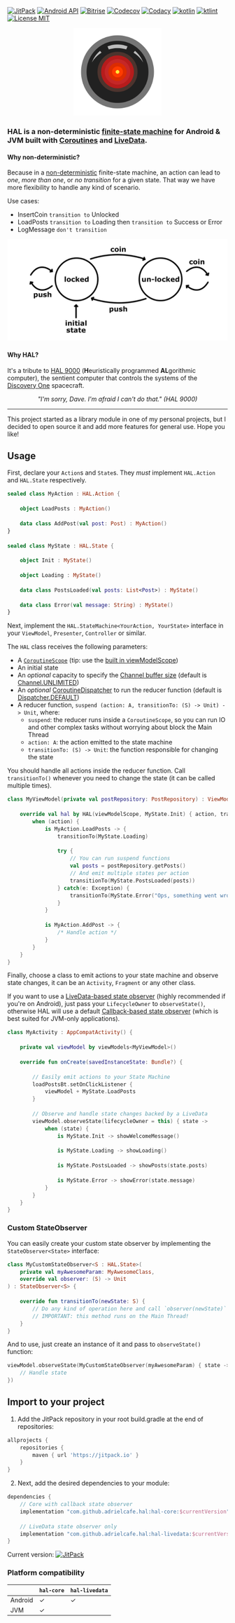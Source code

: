 [![JitPack](https://img.shields.io/jitpack/v/github/adrielcafe/hal.svg?style=for-the-badge)](https://jitpack.io/#adrielcafe/hal) 
[![Android API](https://img.shields.io/badge/api-16%2B-brightgreen.svg?style=for-the-badge)](https://android-arsenal.com/api?level=16) 
[![Bitrise](https://img.shields.io/bitrise/29bfee3f365ee4b9/master.svg?style=for-the-badge&token=AWE1QrlM0cgnpevpS1Tmrw)](https://app.bitrise.io/app/29bfee3f365ee4b9) 
[![Codecov](https://img.shields.io/codecov/c/github/adrielcafe/hal/master.svg?style=for-the-badge)](https://codecov.io/gh/adrielcafe/hal) 
[![Codacy](https://img.shields.io/codacy/grade/590119aba1d14ea38908d6c1c8c11f07.svg?style=for-the-badge)](https://www.codacy.com/app/adriel_cafe/hal) 
[![kotlin](https://img.shields.io/github/languages/top/adrielcafe/hal.svg?style=for-the-badge)](https://kotlinlang.org/) 
[![ktlint](https://img.shields.io/badge/code%20style-%E2%9D%A4-FF4081.svg?style=for-the-badge)](https://ktlint.github.io/) 
[![License MIT](https://img.shields.io/github/license/adrielcafe/hal.svg?style=for-the-badge&color=yellow)](https://opensource.org/licenses/MIT) 

<p align="center">
    <img width="200px" height="200px" src="https://github.com/adrielcafe/hal/blob/master/hal-logo.png?raw=true">
</p>

### **HAL** is a non-deterministic [finite-state machine](https://en.wikipedia.org/wiki/Finite-state_machine) for Android &amp; JVM built with [Coroutines](https://kotlinlang.org/docs/reference/coroutines-overview.html) and [LiveData](https://developer.android.com/topic/libraries/architecture/livedata).

#### Why non-deterministic?

Because in a [non-deterministic](https://www.tutorialspoint.com/automata_theory/non_deterministic_finite_automaton.htm) finite-state machine, an action can lead to *one*, *more than one*, or *no transition* for a given state. That way we have more flexibility to handle any kind of scenario.

Use cases:
* InsertCoin `transition to` Unlocked
* LoadPosts `transition to` Loading then `transition to` Success or Error
* LogMessage `don't transition` 

[![turnstile diagram](https://github.com/adrielcafe/hal/blob/master/turnstile-diagram.jpg?raw=true)](https://www.smashingmagazine.com/2018/01/rise-state-machines/)
    
#### Why HAL?

It's a tribute to [HAL 9000](https://en.wikipedia.org/wiki/HAL_9000) (**H**euristically programmed **AL**gorithmic computer), the sentient computer that controls the systems of the [Discovery One](https://en.wikipedia.org/wiki/Discovery_One) spacecraft. 

<p align="center">
    <i>"I'm sorry, Dave. I'm afraid I can't do that." (HAL 9000)</i>
</p>

---

This project started as a library module in one of my personal projects, but I decided to open source it and add more features for general use. Hope you like!

## Usage

First, declare your `Action`s and `State`s. They *must* implement `HAL.Action` and `HAL.State` respectively.

```kotlin
sealed class MyAction : HAL.Action {

    object LoadPosts : MyAction()
    
    data class AddPost(val post: Post) : MyAction()
}

sealed class MyState : HAL.State {

    object Init : MyState()
    
    object Loading : MyState()
    
    data class PostsLoaded(val posts: List<Post>) : MyState()
    
    data class Error(val message: String) : MyState()
}
```

Next, implement the `HAL.StateMachine<YourAction, YourState>` interface in your `ViewModel`, `Presenter`, `Controller` or similar.

The `HAL` class receives the following parameters:
* A [`CoroutineScope`](https://kotlin.github.io/kotlinx.coroutines/kotlinx-coroutines-core/kotlinx.coroutines/-coroutine-scope/) (tip: use the [built in viewModelScope](https://developer.android.com/topic/libraries/architecture/coroutines#viewmodelscope))
* An initial state
* An *optional* capacity to specify the [Channel buffer size](https://kotlin.github.io/kotlinx.coroutines/kotlinx-coroutines-core/kotlinx.coroutines.channels/-channel/index.html) (default is [Channel.UNLIMITED](https://kotlin.github.io/kotlinx.coroutines/kotlinx-coroutines-core/kotlinx.coroutines.channels/-channel/-u-n-l-i-m-i-t-e-d.html))
* An *optional* [CoroutineDispatcher](https://kotlin.github.io/kotlinx.coroutines/kotlinx-coroutines-core/kotlinx.coroutines/-coroutine-dispatcher/index.html) to run the reducer function (default is [Dispatcher.DEFAULT](https://kotlin.github.io/kotlinx.coroutines/kotlinx-coroutines-core/kotlinx.coroutines/-dispatchers/-default.html))
* A reducer function, `suspend (action: A, transitionTo: (S) -> Unit) -> Unit`, where:
    - `suspend`: the reducer runs inside a `CoroutineScope`, so you can run IO and other complex tasks without worrying about block the Main Thread
    - `action: A`: the action emitted to the state machine 
    - `transitionTo: (S) -> Unit`: the function responsible for changing the state

You should handle all actions inside the reducer function. Call `transitionTo()` whenever you need to change the state (it can be called multiple times).

```kotlin
class MyViewModel(private val postRepository: PostRepository) : ViewModel(), HAL.StateMachine<MyAction, MyState> {

    override val hal by HAL(viewModelScope, MyState.Init) { action, transitionTo ->
        when (action) {
            is MyAction.LoadPosts -> {
                transitionTo(MyState.Loading)
                
                try {
                    // You can run suspend functions
                    val posts = postRepository.getPosts()
                    // And emit multiple states per action
                    transitionTo(MyState.PostsLoaded(posts))
                } catch(e: Exception) {
                    transitionTo(MyState.Error("Ops, something went wrong."))
                }
            }
            
            is MyAction.AddPost -> {
                /* Handle action */
            }
        }
    }
}
```

Finally, choose a class to emit actions to your state machine and observe state changes, it can be an `Activity`, `Fragment` or any other class.

If you want to use a [LiveData-based state observer](https://github.com/adrielcafe/HAL/blob/master/hal-livedata/src/main/kotlin/cafe/adriel/hal/livedata/observer/LiveDataStateObserver.kt) (highly recommended if you're on Android), just pass your `LifecycleOwner` to `observeState()`, otherwise HAL will use a default [Callback-based state observer](https://github.com/adrielcafe/HAL/blob/master/hal-core/src/main/kotlin/cafe/adriel/hal/observer/CallbackStateObserver.kt) (which is best suited for JVM-only applications).

```kotlin
class MyActivity : AppCompatActivity() {

    private val viewModel by viewModels<MyViewModel>()

    override fun onCreate(savedInstanceState: Bundle?) {
    
        // Easily emit actions to your State Machine
        loadPostsBt.setOnClickListener {
            viewModel + MyState.LoadPosts
        }
        
        // Observe and handle state changes backed by a LiveData
        viewModel.observeState(lifecycleOwner = this) { state ->
            when (state) {
                is MyState.Init -> showWelcomeMessage()
                
                is MyState.Loading -> showLoading()
                
                is MyState.PostsLoaded -> showPosts(state.posts)
                
                is MyState.Error -> showError(state.message)
            }
        }
    }
}
```

### Custom StateObserver

You can easily create your custom state observer by implementing the `StateObserver<State>` interface:

```kotlin
class MyCustomStateObserver<S : HAL.State>(
    private val myAwesomeParam: MyAwesomeClass,
    override val observer: (S) -> Unit
) : StateObserver<S> {

    override fun transitionTo(newState: S) {
        // Do any kind of operation here and call `observer(newState)` in the end
        // IMPORTANT: this method runs on the Main Thread!
    }
}
``` 

And to use, just create an instance of it and pass to `observeState()` function: 

```kotlin
viewModel.observeState(MyCustomStateObserver(myAwesomeParam) { state ->
    // Handle state
})
``` 

## Import to your project
1. Add the JitPack repository in your root build.gradle at the end of repositories:
```gradle
allprojects {
    repositories {
        maven { url 'https://jitpack.io' }
    }
}
```

2. Next, add the desired dependencies to your module:
```gradle
dependencies {
    // Core with callback state observer
    implementation "com.github.adrielcafe.hal:hal-core:$currentVersion"

    // LiveData state observer only
    implementation "com.github.adrielcafe.hal:hal-livedata:$currentVersion"
}
```
Current version: [![JitPack](https://img.shields.io/jitpack/v/github/adrielcafe/hal.svg?style=flat-square)](https://jitpack.io/#adrielcafe/hal)

### Platform compatibility

|         | `hal-core` | `hal-livedata` |
|---------|------------|----------------|
| Android | ✓          | ✓              |
| JVM     | ✓          |                |
